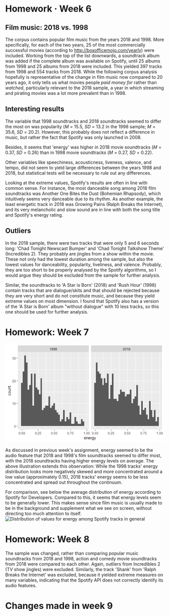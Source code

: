 # Homework · Week 6
## Film music: 2018 vs. 1998

The corpus contains popular film music from the years 2018 and 1998. More specifically, for each of the two years, 25 of the most commercially successful movies (according to http://boxofficemojo.com/yearly) were included. Working from the top of the list downwards, a soundtrack album was added if the complete album was available on Spotify, until 25 albums from 1998 and 25 albums from 2018 were included. This yielded 397 tracks from 1998 and 554 tracks from 2018. While the following corpus analysis hopefully is representative of the change in film music now compared to 20 years ago, it only tells us what movies people *paid money for* rather than *watched*, particularly relevant to the 2018 sample, a year in which streaming and pirating movies was a lot more prevalent than in 1998.

## Interesting results

The variable that 1998 soundtracks and 2018 soundtracks seemed to differ the most on was popularity (*M* = 15.5, *SD* = 13.2 in the 1998 sample; *M* = 35.6, *SD* = 20.2). However, this probably does not reflect a difference in music, but rather the fact that Spotify was only launched in 2008.

Besides, it seems that 'energy' was higher in 2018 movie soundtracks (*M* = 0.37, *SD* = 0.26) than in 1998 movie soundtracks (*M* = 0.27, *SD* = 0.22).

Other variables like speechiness, acousticness, liveness, valence, and tempo, did not seem to yield large differences between the years 1998 and 2018, but statistical tests will be necessary to rule out any differences.

Looking at the extreme values, Spotify's results are often in line with common sense. For instance, the most danceable song among 2018 film soundtracks was Another One Bites the Dust (Bohemian Rhapsody), which intuitively seems very danceable due to its rhythm. As another example, the least energetic track in 2018 was Growing Pains (Ralph Breaks the Internet), and its very melancholic and slow sound are in line with both the song title and Spotify's energy rating.

## Outliers

In the 2018 sample, there were two tracks that were only 5 and 6 seconds long: 'Chad Tonight Newscast Bumper' and 'Chad Tonight Talkshow Theme' (Incredibles 2). They probably are jingles from a show within the movie. These not only had the lowest duration among the sample, but also the lowest values for danceability, popularity, liveliness, and valence. Probably, they are too short to be properly analysed by the Spotify algorithms, so I would argue they should be excluded from the sample for further analysis.

Similar, the soundtracks to 'A Star is Born' (2018) and 'Rush Hour' (1998) contain tracks that are dialogue/skits and that should be rejected because they are very short and do not constitute music, and because they yield extreme values on most dimension. I found that Spotify also has a version of the 'A Star is Born' album "without dialogue" with 10 less tracks, so this one should be used for further analysis.

# Homework: Week 7
![Energy levels of 1998 vs. 2018's film music](energy.png)

As discussed in previous week's assignment, energy seemed to be the audio feature that 2018 and 1998's film soundtracks seemed to differ most, with the 2018 soundtracks having higher energy levels on average. The above illustration extends this observation: While the 1998 tracks' energy distribution looks more negatively skewed and more concentrated around a low value (approximately 0.15), 2018 tracks' energy seems to be less concentrated and spread out throughout the continuum.

For comparison, see below the average distribution of energy according to Spotify for Developers. Compared to this, it seems that energy levels seem to be generally lower. This makes sense since film music is usually made to be in the background and supplement what we see on screen, without directing too much attention to itself.
![Distribution of values for energy among Spotify tracks in general](energy_general.png)

# Homework: Week 8

The sample was changed, rather than comparing popular music soundtracks from 2018 and 1998, action and comedy movie soundtracks from 2018 were compared to each other.
Again, outliers from Incredibles 2 (TV show jingles) were excluded. Similarly, the track 'Shank' from 'Ralph Breaks the Internet' was excluded, because it yielded extreme measures on many variables, indicating that the Spotify API does not correctly identify its audio features.

# Changes made in week 9
